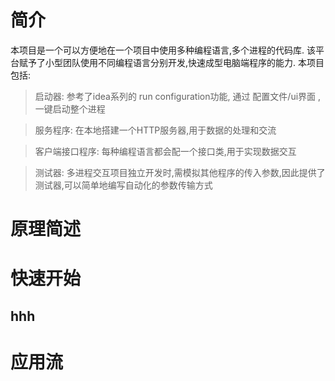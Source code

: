 # 简介
本项目是一个可以方便地在一个项目中使用多种编程语言,多个进程的代码库. 该平台赋予了小型团队使用不同编程语言分别开发,快速成型电脑端程序的能力.
本项目包括:
> 启动器: 参考了idea系列的 run configuration功能, 通过 配置文件/ui界面 ,一键启动整个进程

> 服务程序: 在本地搭建一个HTTP服务器,用于数据的处理和交流

> 客户端接口程序: 每种编程语言都会配一个接口类,用于实现数据交互

> 测试器: 多进程交互项目独立开发时,需模拟其他程序的传入参数,因此提供了测试器,可以简单地编写自动化的参数传输方式


# 原理简述


# 快速开始



## hhh

# 应用流
